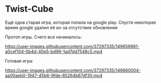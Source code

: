 # Twist-Cube
Ещё одна старая игра, которая попала на google play. Спустя некоторая время google удалил её из-за отсутствие обновления

Протоп игры. Счего все начиналось:


https://user-images.githubusercontent.com/37297335/149659981-a0cef104-0b4d-40e5-bd99-1ad7dd7548c5.mp4


Готовая игра:


https://user-images.githubusercontent.com/37297335/149660004-aa00aeb0-1947-45b6-9fde-85264b67df30.mp4

